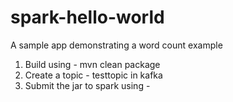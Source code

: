 # spark-hello-world
A sample app demonstrating a word count example

1. Build using - mvn clean package
2. Create a topic - testtopic in kafka
3. Submit the jar to spark using - 
